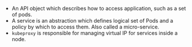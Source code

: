 *   An API object which describes how to access application, such as a set of pods.
*   A service is an abstraction which defines logical set of Pods and a policy by which to access them. Also called a micro-service.
*   `kubeproxy` is responsible for managing virtual IP for services inside a node.
